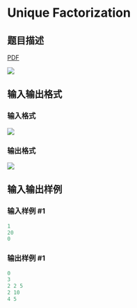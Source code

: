 # Unique Factorization

## 题目描述

[problemUrl]: https://uva.onlinejudge.org/index.php?option=com_onlinejudge&Itemid=8&category=20&page=show_problem&problem=1799

[PDF](https://uva.onlinejudge.org/external/108/p10858.pdf)

![](https://cdn.luogu.com.cn/upload/vjudge_pic/UVA10858/42269c7128b4e51e66a3799756e6602eb4b5183f.png)

## 输入输出格式

### 输入格式

![](https://cdn.luogu.com.cn/upload/vjudge_pic/UVA10858/e983e92e8c5d03530c5881901c06639eb992fe97.png)

### 输出格式

![](https://cdn.luogu.com.cn/upload/vjudge_pic/UVA10858/649d27ae6bb8cdef974207785167de7a7dfd5d2f.png)

## 输入输出样例

### 输入样例 #1

```cpp
1
20
0
```


### 输出样例 #1

```cpp
0
3
2 2 5
2 10
4 5
```


